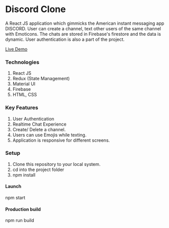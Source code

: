 # Discord Clone

A React JS application which gimmicks the American instant messaging app DISCORD. User can
create a channel, text other users of the same channel with Emoticons. The chats are stored in Firebase's firestore and the data is dynamic. User authentication is also a part of the project.

[Live Demo](https://vijaysdiscord.web.app/)

### Technologies

1. React JS
2. Redux (State Management)
3. Material UI
4. Firebase
5. HTML, CSS

### Key Features

1. User Authentication
2. Realtime Chat Experience
3. Create/ Delete a channel.
4. Users can use Emojis while texting.
5. Application is responsive for different screens.

### Setup

1. Clone this repository to your local system.
2. cd into the project folder
3. npm install

#### Launch

npm start

#### Production build

npm run build
